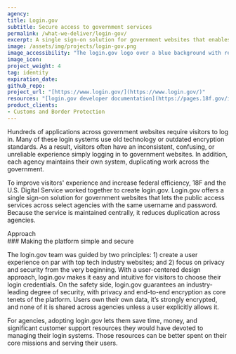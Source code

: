 ```yaml
---
agency:
title: Login.gov
subtitle: Secure access to government services
permalink: /what-we-deliver/login-gov/
excerpt: A single sign-on solution for government websites that enables the public to access services across select agencies with the same username and password.
image: /assets/img/projects/login-gov.png
image_accessibility: "The login.gov logo over a blue background with red and blue circlar lines surrounding the logo"
image_icon: 
project_weight: 4
tag: identity 
expiration_date:
github_repo: 
project_url: "[https://www.login.gov/](https://www.login.gov/)"
resources: "[login.gov developer documentation](https://pages.18f.gov/identity-dev-docs/)"
product_clients: 
- Customs and Border Protection
---
```


Hundreds of applications across government websites require visitors to log in. Many of these login systems use old technology or outdated encryption standards. As a result, visitors often have an inconsistent, confusing, or unreliable experience simply logging in to government websites. In addition, each agency maintains their own system, duplicating work across the government.

To improve visitors' experience and increase federal efficiency, 18F and the U.S. Digital Service worked together to create login.gov. Login.gov offers a single sign-on solution for government websites that lets the public access services across select agencies with the same username and password. Because the service is maintained centrally, it reduces duplication across agencies. 

<div class="small-caps">Approach</div>
### Making the platform simple and secure

The login.gov team was guided by two principles: 1) create a user experience on par with top tech industry websites; and 2) focus on privacy and security from the very beginning. With a user-centered design approach, login.gov makes it easy and intuitive for visitors to choose their login credentials. On the safety side, login.gov guarantees an industry-leading degree of security, with privacy and end-to-end encryption as core tenets of the platform. Users own their own data, it’s strongly encrypted, and none of it is shared across agencies unless a user explicitly allows it. 

For agencies, adopting login.gov lets them save time, money, and significant customer support resources they would have devoted to managing their login systems. Those resources can be better spent on their core missions and serving their users. 
